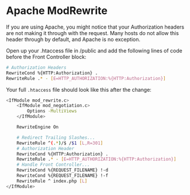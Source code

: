 # Apache ModRewrite

If you are using Apache, you might notice that your Authorization headers are not making it through with the request.  Many hosts do not allow this header through by default, and Apache is no exception.

Open up your .htaccess file in /public and add the following lines of code before the Front Controller block:

```sh
# Authorization Headers
RewriteCond %{HTTP:Authorization} .
RewriteRule .* - [E=HTTP_AUTHORIZATION:%{HTTP:Authorization}]
```

Your full `.htaccess` file should look like this after the change:

```sh
<IfModule mod_rewrite.c>
    <IfModule mod_negotiation.c>
        Options -MultiViews
    </IfModule>

    RewriteEngine On

    # Redirect Trailing Slashes...
    RewriteRule ^(.*)/$ /$1 [L,R=301]
    # Authorization Header
    RewriteCond %{HTTP:Authorization} .
    RewriteRule .* - [E=HTTP_AUTHORIZATION:%{HTTP:Authorization}]
    # Handle Front Controller...
    RewriteCond %{REQUEST_FILENAME} !-d
    RewriteCond %{REQUEST_FILENAME} !-f
    RewriteRule ^ index.php [L]
</IfModule>
```
